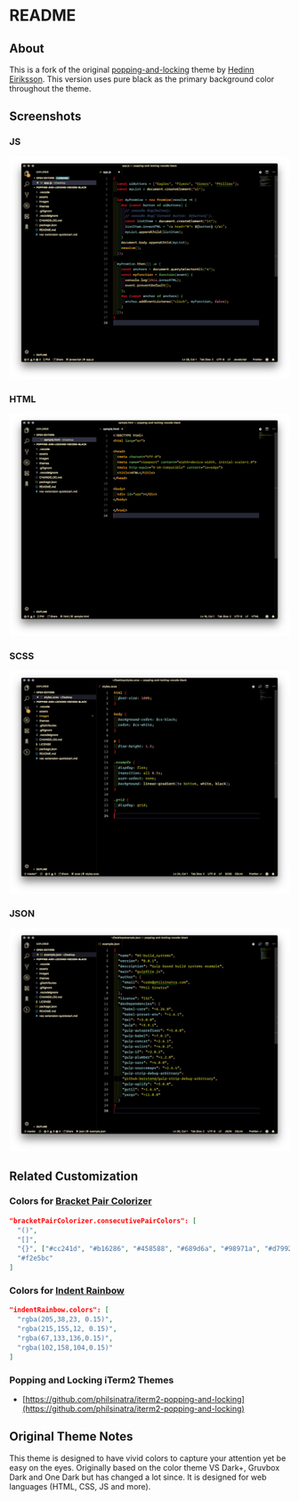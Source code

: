 # README

## About

This is a fork of the original [popping-and-locking](https://github.com/hedinne/popping-and-locking-vscode) theme by [Hedinn Eiriksson](https://github.com/hedinne). This version uses pure black as the primary background color throughout the theme.


## Screenshots

### JS

![js](images/js.png)

### HTML

![html](images/html.png)

### SCSS

![scss](images/scss.png)

### JSON

![json](images/json.png)

## Related Customization

### Colors for [Bracket Pair Colorizer](https://marketplace.visualstudio.com/items?itemName=CoenraadS.bracket-pair-colorizer)

```json
"bracketPairColorizer.consecutivePairColors": [
  "()",
  "[]",
  "{}", ["#cc241d", "#b16286", "#458588", "#689d6a", "#98971a", "#d79921"],
  "#f2e5bc"
]
```

### Colors for [Indent Rainbow](https://marketplace.visualstudio.com/items?itemName=oderwat.indent-rainbow)

```json
"indentRainbow.colors": [
  "rgba(205,38,23, 0.15)",
  "rgba(215,155,12, 0.15)",
  "rgba(67,133,136,0.15)",
  "rgba(102,158,104,0.15)"
]
```

### Popping and Locking iTerm2 Themes

- [https://github.com/philsinatra/iterm2-popping-and-locking](https://github.com/philsinatra/iterm2-popping-and-locking)

## Original Theme Notes

This theme is designed to have vivid colors to capture your attention yet be easy on the eyes. Originally based on the color theme VS Dark+, Gruvbox Dark and One Dark but has changed a lot since. It is designed for web languages (HTML, CSS, JS and more).